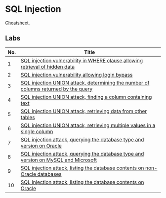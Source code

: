 # SQL Injection
[Cheatsheet](https://portswigger.net/web-security/sql-injection/cheat-sheet).

## Labs
| No. | Title |
|---|---|
| 1 | [SQL injection vulnerability in WHERE clause allowing retrieval of hidden data](https://github.com/datthinh1801/Writeups/blob/main/PortSwigger/SQL%20Injection/Lab%2001.md) |
| 2 | [SQL injection vulnerability allowing login bypass](https://github.com/datthinh1801/Writeups/blob/main/PortSwigger/SQL%20Injection/Lab%2002.md) |
| 3 | [SQL injection UNION attack, determining the number of columns returned by the query](https://github.com/datthinh1801/Writeups/blob/main/PortSwigger/SQL%20Injection/Lab%2003.md) |
| 4 | [SQL injection UNION attack, finding a column containing text](https://github.com/datthinh1801/Writeups/blob/main/PortSwigger/SQL%20Injection/Lab%2004.md) |
| 5 | [SQL injection UNION attack, retrieving data from other tables](https://github.com/datthinh1801/Writeups/blob/main/PortSwigger/SQL%20Injection/Lab%2005.md) |
| 6 | [SQL injection UNION attack, retrieving multiple values in a single column](https://github.com/datthinh1801/Writeups/blob/main/PortSwigger/SQL%20Injection/Lab%2006.md) |
| 7 | [SQL injection attack, querying the database type and version on Oracle](https://github.com/datthinh1801/Writeups/blob/main/PortSwigger/SQL%20Injection/Lab%2007.md) |
| 8 | [SQL injection attack, querying the database type and version on MySQL and Microsoft](https://github.com/datthinh1801/Writeups/blob/main/PortSwigger/SQL%20Injection/Lab%2008.md) |
| 9 | [SQL injection attack, listing the database contents on non-Oracle databases](https://github.com/datthinh1801/Writeups/blob/main/PortSwigger/SQL%20Injection/Lab%2009.md) |
| 10 | [SQL injection attack, listing the database contents on Oracle](https://github.com/datthinh1801/Writeups/blob/main/PortSwigger/SQL%20Injection/Lab%2010.md) |

